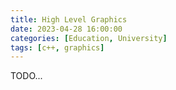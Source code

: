 ```yaml
---
title: High Level Graphics
date: 2023-04-28 16:00:00
categories: [Education, University]
tags: [c++, graphics]
---
```


TODO...